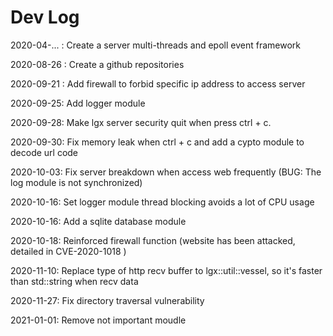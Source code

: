 # Dev Log



2020-04-...   : Create a server multi-threads and epoll event framework

2020-08-26  : Create a github repositories

2020-09-21 : Add firewall to forbid specific  ip address to access server

2020-09-25: Add logger module

2020-09-28: Make lgx server security quit when press ctrl + c.

2020-09-30: Fix memory leak when ctrl + c and add a cypto module to decode url code

2020-10-03: Fix server breakdown when access web frequently (BUG: The log module is not synchronized)

2020-10-16: Set logger module  thread blocking avoids a lot of CPU usage

2020-10-16: Add a sqlite database module

2020-10-18: Reinforced firewall function (website has been attacked, detailed in CVE-2020-1018 )

2020-11-10: Replace type of http recv buffer  to lgx::util::vessel, so it's faster than std::string when recv data

2020-11-27: Fix directory traversal vulnerability

2021-01-01: Remove not important moudle 